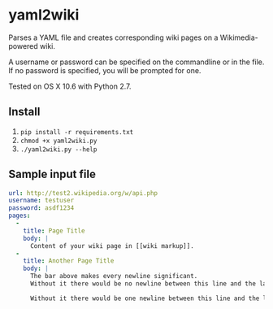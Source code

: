 # yaml2wiki

Parses a YAML file and creates corresponding wiki pages on a
Wikimedia-powered wiki.

A username or password can be specified on the commandline or in the file. If
no password is specified, you will be prompted for one.

Tested on OS X 10.6 with Python 2.7.

## Install

1. `pip install -r requirements.txt`
2. `chmod +x yaml2wiki.py`
3. `./yaml2wiki.py --help`

## Sample input file

```yaml
url: http://test2.wikipedia.org/w/api.php
username: testuser
password: asdf1234
pages:
  -
    title: Page Title
    body: |
      Content of your wiki page in [[wiki markup]].
  -
    title: Another Page Title
    body: |
      The bar above makes every newline significant.
      Without it there would be no newline between this line and the last.

      Without it there would be one newline between this line and the last.
```
